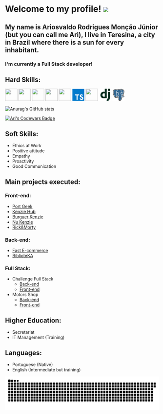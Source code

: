 # Welcome to my profile! <img src="https://raw.githubusercontent.com/MartinHeinz/MartinHeinz/master/wave.gif" width="30px">

## My name is Ariosvaldo Rodrigues Monção Júnior (but you can call me Ari), I live in Teresina, a city in Brazil where there is a sun for every inhabitant.

### I'm currently a Full Stack developer!

## Hard Skills:
<p align="left">
<img width="40" height="40" src="https://cdn.jsdelivr.net/gh/devicons/devicon/icons/html5/html5-original-wordmark.svg"/>
<img width="40" height="40" src="https://cdn.jsdelivr.net/gh/devicons/devicon/icons/css3/css3-original-wordmark.svg"/>
<img width="40" height="40" src="https://cdn.jsdelivr.net/gh/devicons/devicon/icons/javascript/javascript-plain.svg"/>
<img width="40" height="40" src="https://cdn.jsdelivr.net/gh/devicons/devicon/icons/react/react-original-wordmark.svg"/>
<img width="40" height="40" src="https://cdn.jsdelivr.net/gh/devicons/devicon/icons/git/git-plain-wordmark.svg"/>
<img width="40" height="40" src="https://raw.githubusercontent.com/devicons/devicon/1119b9f84c0290e0f0b38982099a2bd027a48bf1/icons/typescript/typescript-original.svg"/>
<img width="40" height="40" src="https://cdn.jsdelivr.net/gh/devicons/devicon/icons/python/python-original.svg"/>
<img width="40" height="40" src="https://raw.githubusercontent.com/devicons/devicon/master/icons/django/django-plain.svg"/>
<img width="40" height="40" src="https://raw.githubusercontent.com/devicons/devicon/master/icons/postgresql/postgresql-original.svg"/>
</p>

![Anurag's GitHub stats](https://github-readme-stats.vercel.app/api?username=arimoncaojr&count_private=true&theme=midnight-purple&show_icons=true)

[![Ari's Codewars Badge](https://www.codewars.com/users/arimoncaojr/badges/small)](https://www.codewars.com/users/arimoncaojr)

## Soft Skills:
- Ethics at Work
- Positive attitude
- Empathy
- Proactivity
- Good Communication

## Main projects executed:
### Front-end:
- [Port Geek](https://port-geek.vercel.app/)
- [Kenzie Hub](https://react-entrega-kenzie-hub-arimoncaojr.vercel.app/)
- [Burguer Kenzie](https://react-entrega-hamburgueria-da-kenzie-arimoncaojr-arimoncaojr.vercel.app/)
- [Nu Kenzie](https://react-entrega-s1-nu-kenzie-arimoncaojr.vercel.app/)
- [Rick&Morty](https://atividade-s2-07.vercel.app/)

### Back-end:
- [Fast E-commerce](https://github.com/m4-pf-node-jardel-04/Fast-Ecommerce)
- [BiblioteKA](https://github.com/BiblioteKa-M5-group18/Biblioteka-M5)

### Full Stack:
- Challenge Full Stack
  - [Back-end](https://github.com/arimoncaojr/desafio-fullstack-back-end-arimoncaojr)
  - [Front-end](https://github.com/arimoncaojr/desafio-full-stack-front-end-arimoncaojr)
- Motors Shop
  - [Back-end](https://github.com/arimoncaojr/projeto-final-m6-front-end)
  - [Front-end](https://github.com/arimoncaojr/projeto-final-m6-back-end)

## Higher Education:
- Secretariat
- IT Management (Training)

## Languages:
- Portuguese (Native)
- English (Intermediate but training)

![Snake animation](https://github.com/arimoncaojr/arimoncaojr/blob/output/github-contribution-grid-snake.svg)
